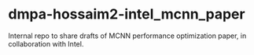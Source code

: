 # dmpa-hossaim2-intel_mcnn_paper

Internal repo to share drafts of MCNN performance optimization paper, in collaboration with Intel.